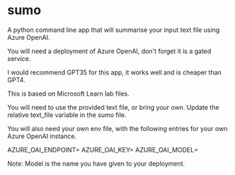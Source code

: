 # sumo
A python command line app that will summarise your input text file using Azure OpenAI. 

You will need a deployment of Azure OpenAI, don't forget it is a gated service.

I would recommend GPT35 for this app, it works well and is cheaper than GPT4.

This is based on Microsoft Learn lab files.

You will need to use the provided text file, or bring your own. Update the relative text_file variable in the sumo file.

You will also need your own env file, with the following entries for your own Azure OpenAI instance.

AZURE_OAI_ENDPOINT=
AZURE_OAI_KEY=
AZURE_OAI_MODEL=

Note: Model is the name you have given to your deployment.
